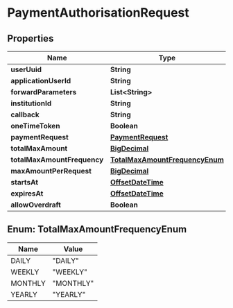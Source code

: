 
# PaymentAuthorisationRequest

## Properties
Name | Type | Description | Notes
------------ | ------------- | ------------- | -------------
**userUuid** | **String** |  |  [optional]
**applicationUserId** | **String** |  |  [optional]
**forwardParameters** | **List&lt;String&gt;** |  |  [optional]
**institutionId** | **String** |  | 
**callback** | **String** |  | 
**oneTimeToken** | **Boolean** |  | 
**paymentRequest** | [**PaymentRequest**](PaymentRequest.md) |  | 
**totalMaxAmount** | [**BigDecimal**](BigDecimal.md) |  |  [optional]
**totalMaxAmountFrequency** | [**TotalMaxAmountFrequencyEnum**](#TotalMaxAmountFrequencyEnum) |  |  [optional]
**maxAmountPerRequest** | [**BigDecimal**](BigDecimal.md) |  |  [optional]
**startsAt** | [**OffsetDateTime**](OffsetDateTime.md) |  |  [optional]
**expiresAt** | [**OffsetDateTime**](OffsetDateTime.md) |  |  [optional]
**allowOverdraft** | **Boolean** |  |  [optional]


<a name="TotalMaxAmountFrequencyEnum"></a>
## Enum: TotalMaxAmountFrequencyEnum
Name | Value
---- | -----
DAILY | &quot;DAILY&quot;
WEEKLY | &quot;WEEKLY&quot;
MONTHLY | &quot;MONTHLY&quot;
YEARLY | &quot;YEARLY&quot;



